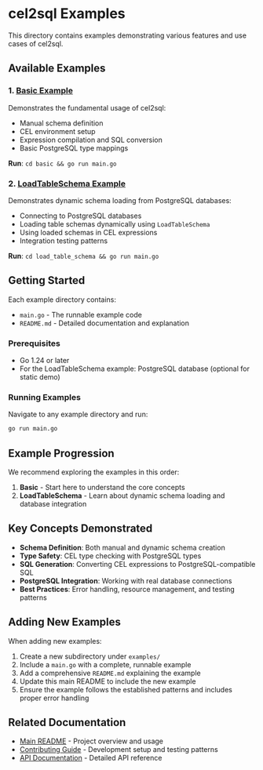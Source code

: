 # cel2sql Examples

This directory contains examples demonstrating various features and use cases of cel2sql.

## Available Examples

### 1. [Basic Example](./basic/)
Demonstrates the fundamental usage of cel2sql:
- Manual schema definition
- CEL environment setup
- Expression compilation and SQL conversion
- Basic PostgreSQL type mappings

**Run**: `cd basic && go run main.go`

### 2. [LoadTableSchema Example](./load_table_schema/)
Demonstrates dynamic schema loading from PostgreSQL databases:
- Connecting to PostgreSQL databases
- Loading table schemas dynamically using `LoadTableSchema`
- Using loaded schemas in CEL expressions
- Integration testing patterns

**Run**: `cd load_table_schema && go run main.go`

## Getting Started

Each example directory contains:
- `main.go` - The runnable example code
- `README.md` - Detailed documentation and explanation

### Prerequisites

- Go 1.24 or later
- For the LoadTableSchema example: PostgreSQL database (optional for static demo)

### Running Examples

Navigate to any example directory and run:

```bash
go run main.go
```

## Example Progression

We recommend exploring the examples in this order:

1. **Basic** - Start here to understand the core concepts
2. **LoadTableSchema** - Learn about dynamic schema loading and database integration

## Key Concepts Demonstrated

- **Schema Definition**: Both manual and dynamic schema creation
- **Type Safety**: CEL type checking with PostgreSQL types
- **SQL Generation**: Converting CEL expressions to PostgreSQL-compatible SQL
- **PostgreSQL Integration**: Working with real database connections
- **Best Practices**: Error handling, resource management, and testing patterns

## Adding New Examples

When adding new examples:

1. Create a new subdirectory under `examples/`
2. Include a `main.go` with a complete, runnable example
3. Add a comprehensive `README.md` explaining the example
4. Update this main README to include the new example
5. Ensure the example follows the established patterns and includes proper error handling

## Related Documentation

- [Main README](../README.md) - Project overview and usage
- [Contributing Guide](../CONTRIBUTING.md) - Development setup and testing patterns
- [API Documentation](https://pkg.go.dev/github.com/spandigital/cel2sql) - Detailed API reference
